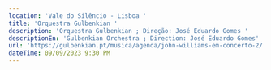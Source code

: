 ```yaml
---
location: 'Vale do Silêncio - Lisboa '
title: 'Orquestra Gulbenkian '
description: 'Orquestra Gulbenkian ; Direção: José Eduardo Gomes '
descriptionEn: 'Gulbenkian Orchestra ; Direction: José Eduardo Gomes'
url: 'https://gulbenkian.pt/musica/agenda/john-williams-em-concerto-2/'
dateTime: 09/09/2023 9:30 PM
---
```


